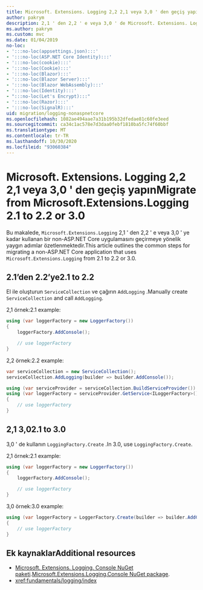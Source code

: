 ```yaml
---
title: Microsoft. Extensions. Logging 2,2 2,1 veya 3,0 ' den geçiş yapın
author: pakrym
description: 2,1 ' den 2,2 ' e veya 3,0 ' de Microsoft. Extensions. Logging kullanarak bir non-ASP.NET Core uygulamasını geçirmeyi öğrenin.
ms.author: pakrym
ms.custom: mvc
ms.date: 01/04/2019
no-loc:
- ':::no-loc(appsettings.json):::'
- ':::no-loc(ASP.NET Core Identity):::'
- ':::no-loc(cookie):::'
- ':::no-loc(Cookie):::'
- ':::no-loc(Blazor):::'
- ':::no-loc(Blazor Server):::'
- ':::no-loc(Blazor WebAssembly):::'
- ':::no-loc(Identity):::'
- ":::no-loc(Let's Encrypt):::"
- ':::no-loc(Razor):::'
- ':::no-loc(SignalR):::'
uid: migration/logging-nonaspnetcore
ms.openlocfilehash: 1082ae494aae7a31b195b32dfedae81c60fe3eed
ms.sourcegitcommit: ca34c1ac578e7d3daa0febf1810ba5fc74f60bbf
ms.translationtype: MT
ms.contentlocale: tr-TR
ms.lasthandoff: 10/30/2020
ms.locfileid: "93060384"
---
```

# <a name="migrate-from-microsoftextensionslogging-21-to-22-or-30"></a><span data-ttu-id="e9374-103">Microsoft. Extensions. Logging 2,2 2,1 veya 3,0 ' den geçiş yapın</span><span class="sxs-lookup"><span data-stu-id="e9374-103">Migrate from Microsoft.Extensions.Logging 2.1 to 2.2 or 3.0</span></span>

<span data-ttu-id="e9374-104">Bu makalede, `Microsoft.Extensions.Logging` 2,1 ' den 2,2 ' e veya 3,0 ' ye kadar kullanan bir non-ASP.NET Core uygulamasını geçirmeye yönelik yaygın adımlar özetlenmektedir.</span><span class="sxs-lookup"><span data-stu-id="e9374-104">This article outlines the common steps for migrating a non-ASP.NET Core application that uses `Microsoft.Extensions.Logging` from 2.1 to 2.2 or 3.0.</span></span>

## <a name="21-to-22"></a><span data-ttu-id="e9374-105">2.1’den 2.2’ye</span><span class="sxs-lookup"><span data-stu-id="e9374-105">2.1 to 2.2</span></span>

<span data-ttu-id="e9374-106">El ile oluşturun `ServiceCollection` ve çağırın `AddLogging` .</span><span class="sxs-lookup"><span data-stu-id="e9374-106">Manually create `ServiceCollection` and call `AddLogging`.</span></span>

<span data-ttu-id="e9374-107">2,1 örnek:</span><span class="sxs-lookup"><span data-stu-id="e9374-107">2.1 example:</span></span>

```csharp
using (var loggerFactory = new LoggerFactory())
{
    loggerFactory.AddConsole();

    // use loggerFactory
}
```

<span data-ttu-id="e9374-108">2,2 örnek:</span><span class="sxs-lookup"><span data-stu-id="e9374-108">2.2 example:</span></span>

```csharp
var serviceCollection = new ServiceCollection();
serviceCollection.AddLogging(builder => builder.AddConsole());

using (var serviceProvider = serviceCollection.BuildServiceProvider())
using (var loggerFactory = serviceProvider.GetService<ILoggerFactory>())
{
    // use loggerFactory
}
```

## <a name="21-to-30"></a><span data-ttu-id="e9374-109">2,1 3,0</span><span class="sxs-lookup"><span data-stu-id="e9374-109">2.1 to 3.0</span></span>

<span data-ttu-id="e9374-110">3,0 ' de kullanın `LoggingFactory.Create` .</span><span class="sxs-lookup"><span data-stu-id="e9374-110">In 3.0, use `LoggingFactory.Create`.</span></span>

<span data-ttu-id="e9374-111">2,1 örnek:</span><span class="sxs-lookup"><span data-stu-id="e9374-111">2.1 example:</span></span>

```csharp
using (var loggerFactory = new LoggerFactory())
{
    loggerFactory.AddConsole();

    // use loggerFactory
}
```

<span data-ttu-id="e9374-112">3,0 örnek:</span><span class="sxs-lookup"><span data-stu-id="e9374-112">3.0 example:</span></span>

```csharp
using (var loggerFactory = LoggerFactory.Create(builder => builder.AddConsole()))
{
    // use loggerFactory
}
```

## <a name="additional-resources"></a><span data-ttu-id="e9374-113">Ek kaynaklar</span><span class="sxs-lookup"><span data-stu-id="e9374-113">Additional resources</span></span>

* <span data-ttu-id="e9374-114">[Microsoft. Extensions. Logging. Console NuGet paketi](https://www.nuget.org/packages/Microsoft.Extensions.Logging.Console/).</span><span class="sxs-lookup"><span data-stu-id="e9374-114">[Microsoft.Extensions.Logging.Console NuGet package](https://www.nuget.org/packages/Microsoft.Extensions.Logging.Console/).</span></span>
* <xref:fundamentals/logging/index>
